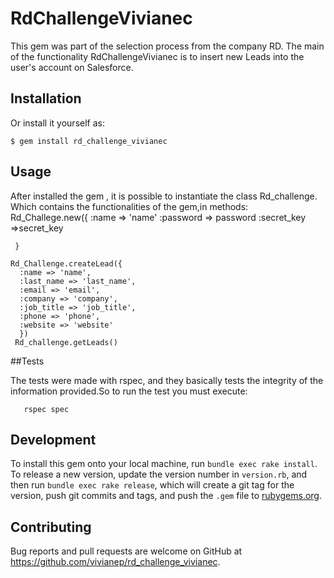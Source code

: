 # RdChallengeVivianec

This gem was part of the selection process from the company RD. The main of the functionality RdChallengeVivianec is to insert new Leads into the user's account on Salesforce. 

## Installation


Or install it yourself as:

    $ gem install rd_challenge_vivianec

## Usage

After installed the gem , it is possible to instantiate the class Rd_challenge. Which contains the functionalities of the gem,in methods:
     Rd_Challege.new({
        :name => 'name'
        :password => password
        :secret_key =>secret_key
     
     }
    
    Rd_Challenge.createLead({
      :name => 'name',
      :last_name => 'last_name',
      :email => 'email',
      :company => 'company',
      :job_title => 'job_title',
      :phone => 'phone',
      :website => 'website'
      })
     Rd_challenge.getLeads()

##Tests

The tests were made with rspec, and they basically tests the integrity of the information provided.So to run the test you must execute:

       rspec spec
## Development


To install this gem onto your local machine, run `bundle exec rake install`. To release a new version, update the version number in `version.rb`, and then run `bundle exec rake release`, which will create a git tag for the version, push git commits and tags, and push the `.gem` file to [rubygems.org](https://rubygems.org).

## Contributing

Bug reports and pull requests are welcome on GitHub at https://github.com/vivianep/rd_challenge_vivianec.

